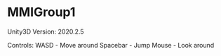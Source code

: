 # MMIGroup1

Unity3D Version: 2020.2.5

Controls:
WASD - Move around
Spacebar - Jump
Mouse - Look around
